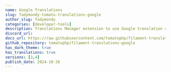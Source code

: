 ```yaml
---
name: Google Translations
slug: fadymondy-tomato-translations-google
author_slug: fadymondy
categories: [developer-tools]
description: Translations Manager extension to use Google translation crawling to auto translate your __(), trans() fn
discord_url:
docs_url: https://raw.githubusercontent.com/tomatophp/filament-translations-google/master/README.md
github_repository: tomatophp/filament-translations-google
has_dark_theme: true
has_translations: true
versions: [3,4]
publish_date: 2024-10-26
---
```

